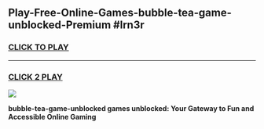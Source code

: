 
## Play-Free-Online-Games-bubble-tea-game-unblocked-Premium #lrn3r
<h3>
<a href="https://premium.freeplayer.one?title=bubble-tea-game-unblocked&ref=8M">CLICK TO PLAY</a></h3>
<hr>

<h3>
<a href="https://premium.freeplayer.one?title=bubble-tea-game-unblocked&ref=8M">CLICK 2 PLAY</a>
  
</h3>

<a href="https://premium.freeplayer.one?title=bubble-tea-game-unblocked&ref=8M"><img src="https://clearcache.store/games.png"></a>


**bubble-tea-game-unblocked games unblocked: Your Gateway to Fun and Accessible Online Gaming**

